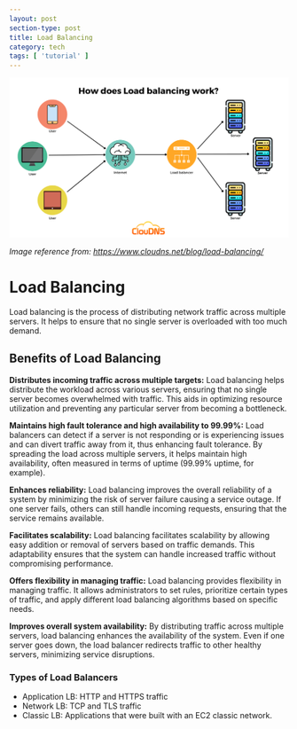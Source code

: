 ```yaml
---
layout: post
section-type: post
title: Load Balancing
category: tech
tags: [ 'tutorial' ]
---
```


![Alt text](/img/load_balancing_1.png)

*Image reference from: https://www.cloudns.net/blog/load-balancing/*

# Load Balancing
Load balancing is the process of distributing network traffic across multiple servers. 
It helps to ensure that no single server is overloaded with too much demand.

## Benefits of Load Balancing
**Distributes incoming traffic across multiple targets:**
Load balancing helps distribute the workload across various servers, ensuring that no single server becomes
overwhelmed with traffic. This aids in optimizing resource utilization and preventing any particular server from
becoming a bottleneck.

**Maintains high fault tolerance and high availability to 99.99%:** Load balancers can detect if a server is not responding
or is experiencing issues and can divert traffic away from it, thus enhancing fault tolerance. By spreading the load
across multiple servers, it helps maintain high availability, often measured in terms of uptime (99.99% uptime, for
example).

**Enhances reliability:** Load balancing improves the overall reliability of a system by minimizing the risk of server
failure causing a service outage. If one server fails, others can still handle incoming requests, ensuring that the
service remains available.

**Facilitates scalability:** Load balancing facilitates scalability by allowing easy addition or removal of servers based on
traffic demands. This adaptability ensures that the system can handle increased traffic without compromising
performance.

**Offers flexibility in managing traffic:** Load balancing provides flexibility in managing traffic. It allows
administrators to set rules, prioritize certain types of traffic, and apply different load balancing algorithms based on
specific needs.

**Improves overall system availability:** By distributing traffic across multiple servers, load balancing enhances the
availability of the system. Even if one server goes down, the load balancer redirects traffic to other healthy servers,
minimizing service disruptions.

### Types of Load Balancers
* Application LB: HTTP and HTTPS traffic
* Network LB: TCP and TLS traffic
* Classic LB: Applications that were built with an EC2 classic network.


